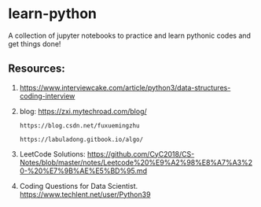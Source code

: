 # learn-python
A collection of jupyter notebooks to practice and learn pythonic codes and get things done!


## Resources:
1. https://www.interviewcake.com/article/python3/data-structures-coding-interview

2. blog:
       https://zxi.mytechroad.com/blog/
       
       https://blog.csdn.net/fuxuemingzhu
       
       https://labuladong.gitbook.io/algo/
       
3. LeetCode Solutions:  https://github.com/CyC2018/CS-Notes/blob/master/notes/Leetcode%20%E9%A2%98%E8%A7%A3%20-%20%E7%9B%AE%E5%BD%95.md

4. Coding Questions for Data Scientist. https://www.techlent.net/user/Python39
       

